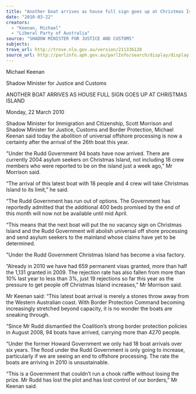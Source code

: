 ```yaml
---
title: "Another boat arrives as house full sign goes up at Christmas Island."
date: "2010-03-22"
creators:
  - "Keenan, Michael"
  - "Liberal Party of Australia"
source: "SHADOW MINISTER FOR JUSTICE AND CUSTOMS"
subjects:
trove_url: http://trove.nla.gov.au/version/211336120
source_url: http://parlinfo.aph.gov.au/parlInfo/search/display/display.w3p;query=Id%3A%22media/pressrel/85XW6%22
---
```


 Michael Keenan 

 Shadow Minister for Justice and Customs 

 ANOTHER BOAT ARRIVES AS HOUSE FULL SIGN GOES UP  AT CHRISTMAS ISLAND   

 Monday, 22 March 2010   

 Shadow Minister for Immigration and Citizenship, Scott Morrison and Shadow  Minister for Justice, Customs and Border Protection, Michael Keenan said today  the abolition of universal offshore processing is now a certainty after the arrival  of the 26th boat this year.    

 "Under the Rudd Government 94 boats have now arrived. There are currently  2004 asylum seekers on Christmas Island, not including 18 crew members who  were reported to be on the island just a week ago,” Mr Morrison said.    

 “The arrival of this latest boat with 18 people and 4 crew will take Christmas  Island to its limit,” he said.    

 “The Rudd Government has run out of options. The Government has reportedly  admitted that the additional 400 beds promised by the end of this month will  now not be available until mid April.    

 “This means that the next boat will put the no vacancy sign on Christmas Island  and the Rudd Government will abolish universal off shore processing and send  asylum seekers to the mainland whose claims have yet to be determined.    

 "Under the Rudd Government Christmas Island has become a visa factory.    

 “Already in 2010 we have had 659 permanent visas granted, more than half the  1,131 granted in 2009. The rejection rate has also fallen from more than 10%  last year to less than 3%, just 19 rejections so far this year as the pressure to  get people off Christmas Island increases,” Mr Morrison said.    

 Mr Keenan said: “This latest boat arrival is merely a stones throw away from the  Western Australian coast. With Border Protection Command becoming  increasingly stretched beyond capacity, it is no wonder the boats are sneaking  through.    

 “Since Mr Rudd dismantled the Coalition’s strong border protection policies in  August 2008, 94 boats have arrived, carrying more than 4270 people.    

 “Under the former Howard Government we only had 18 boat arrivals over six  years. The flood under the Rudd Government is only going to increase,  particularly if we are seeing an end to offshore processing. The rate the boats  are arriving in 2010 is unsustainable.    

 “This is a Government that couldn’t run a chook raffle without losing the prize.  Mr Rudd has lost the plot and has lost control of our borders,” Mr Keenan said.  

 

